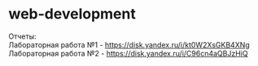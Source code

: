 # web-development
Отчеты:<br>
Лабораторная работа №1 - https://disk.yandex.ru/i/kt0W2XsGKB4XNg <br>
Лабораторная работа №2 - https://disk.yandex.ru/i/C96cn4aQBJzHiQ
